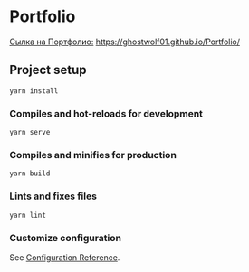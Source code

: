 # Portfolio 
[Сылка на Портфолио:](https://ghostwolf01.github.io/Portfolio/) https://ghostwolf01.github.io/Portfolio/

## Project setup
```
yarn install
```

### Compiles and hot-reloads for development
```
yarn serve
```

### Compiles and minifies for production
```
yarn build
```

### Lints and fixes files
```
yarn lint
```

### Customize configuration
See [Configuration Reference](https://cli.vuejs.org/config/).
